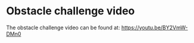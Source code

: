 # Obstacle challenge video

The obstacle challenge video can be found at: https://youtu.be/BY2VmW-DMn0
